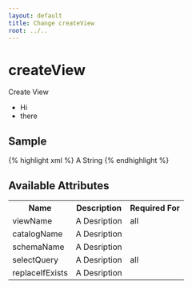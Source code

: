 ```yaml
---
layout: default
title: Change createView
root: ../..
---
```


# createView #

Create View

* Hi
* there

## Sample ##

{% highlight xml %}
<createView catalogName="A String" replaceIfExists="true" schemaName="A String" viewName="A String">A String</createView>
{% endhighlight %}

## Available Attributes ##

<table>
<tr><th>Name</th><th>Description</th><th>Required For</th></tr>
<tr><td>viewName</td><td>A Desription</td><td>all</td></tr>
<tr><td>catalogName</td><td>A Desription</td><td></td></tr>
<tr><td>schemaName</td><td>A Desription</td><td></td></tr>
<tr><td>selectQuery</td><td>A Desription</td><td>all</td></tr>
<tr><td>replaceIfExists</td><td>A Desription</td><td></td></tr>
</table>
